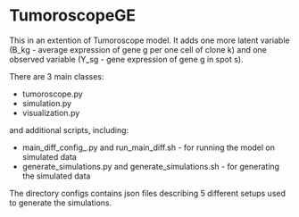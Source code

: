 # TumoroscopeGE
This in an extention of Tumoroscope model. It adds one more latent variable (B_kg - average expression of gene g per one cell of clone k) and one observed variable (Y_sg - gene expression of gene g in spot s).

There are 3 main classes:
* tumoroscope.py
* simulation.py
* visualization.py

and additional scripts, including:
* main_diff_config_.py and run_main_diff.sh - for running the model on simulated data
* generate_simulations.py and generate_simulations.sh - for generating the simulated data

The directory configs contains json files describing 5 different setups used to generate the simulations.
